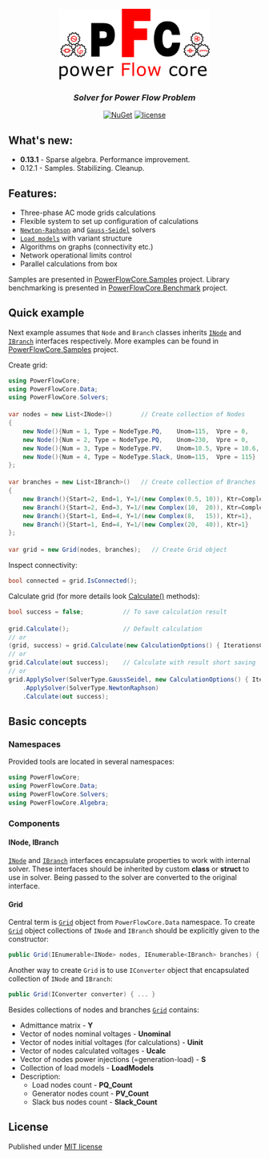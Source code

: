 
<p align="center"><img src="content/main.png" alt="alt text" width="300" height="141"/></p>
<h3 align="center"><i><b>Solver for Power Flow Problem</b></i></h3>
<div align="center">
    
  <a href=""> [![NuGet](https://img.shields.io/nuget/v/PowerFlowCore)](https://www.nuget.org/packages/PowerFlowCore) </a>
  <a href=""> [![license](https://img.shields.io/github/license/ealux/PowerFlowCore)](https://github.com/ealux/PowerFlowCore/blob/dev/LICENSE.md) </a>

</div>

## What's new:

* **0.13.1** - Sparse algebra. Performance improvement.
* 0.12.1 - Samples. Stabilizing. Cleanup.

## Features:
* Three-phase AC mode grids calculations
* Flexible system to set up configuration of calculations
* [`Newton-Raphson`](https://github.com/ealux/PowerFlowCore/blob/master/PowerFlowCore/Solvers/SolverNR.cs) and [`Gauss-Seidel`](https://github.com/ealux/PowerFlowCore/blob/master/PowerFlowCore/Solvers/SolverGS.cs) solvers
* [`Load models`](https://github.com/ealux/PowerFlowCore/tree/master/PowerFlowCore/Data/LoadModels/Models) with variant structure
* Algorithms on graphs (connectivity etc.)
* Network operational limits control
* Parallel calculations from box 

Samples are presented in [PowerFlowCore.Samples](https://github.com/ealux/PowerFlowCore/tree/master/PowerFlowCore.Samples) project. Library benchmarking is presented in [PowerFlowCore.Benchmark](https://github.com/ealux/PowerFlowCore/tree/master/PowerFlowCore.Benchmark) project.

## Quick example

Next example assumes that `Node` and `Branch` classes inherits [`INode`](https://github.com/ealux/PowerFlowCore/blob/master/PowerFlowCore/Data/GridElements/INode.cs) and [`IBranch`](https://github.com/ealux/PowerFlowCore/blob/master/PowerFlowCore/Data/GridElements/IBranch.cs) interfaces respectively. 
More examples can be found in [PowerFlowCore.Samples](https://github.com/ealux/PowerFlowCore/tree/master/PowerFlowCore.Samples) project.

Create grid:
```csharp
using PowerFlowCore;
using PowerFlowCore.Data;
using PowerFlowCore.Solvers;

var nodes = new List<INode>()        // Create collection of Nodes
{
    new Node(){Num = 1, Type = NodeType.PQ,    Unom=115,  Vpre = 0,     S_load = new Complex(10, 15)},
    new Node(){Num = 2, Type = NodeType.PQ,    Unom=230,  Vpre = 0,     S_load = new Complex(10, 40)},
    new Node(){Num = 3, Type = NodeType.PV,    Unom=10.5, Vpre = 10.6,  S_load = new Complex(10, 25),   S_gen = new Complex(50, 0), Q_min=-15, Q_max=60},
    new Node(){Num = 4, Type = NodeType.Slack, Unom=115,  Vpre = 115}
};

var branches = new List<IBranch>()   // Create collection of Branches
{
    new Branch(){Start=2, End=1, Y=1/(new Complex(0.5, 10)), Ktr=Complex.FromPolarCoordinates(0.495,    15 * Math.PI/180), Ysh = new Complex(0, -55.06e-6)},
    new Branch(){Start=2, End=3, Y=1/(new Complex(10,  20)), Ktr=Complex.FromPolarCoordinates(0.045652, 0 * Math.PI/180), Ysh = new Complex(0, 0)},
    new Branch(){Start=1, End=4, Y=1/(new Complex(8,   15)), Ktr=1},
    new Branch(){Start=1, End=4, Y=1/(new Complex(20,  40)), Ktr=1}
};

var grid = new Grid(nodes, branches);   // Create Grid object
```

Inspect connectivity:

```csharp
bool connected = grid.IsConnected();
```

Calculate grid (for more details look [Calculate()](https://github.com/ealux/PowerFlowCore/blob/master/PowerFlowCore/Engine/Engine.cs) methods):

```csharp
bool success = false;           // To save calculation result

grid.Calculate();               // Default calculation
// or
(grid, success) = grid.Calculate(new CalculationOptions() { IterationsCount = 5 }});        // Calculation with options and saving results
// or
grid.Calculate(out success);    // Calculate with result short saving 
// or
grid.ApplySolver(SolverType.GaussSeidel, new CalculationOptions() { IterationsCount = 3 })  // Apply multiple solvers
    .ApplySolver(SolverType.NewtonRaphson)
    .Calculate(out success);
```

## Basic concepts

### Namespaces
Provided tools are located in several namespaces:

```csharp
using PowerFlowCore;
using PowerFlowCore.Data;
using PowerFlowCore.Solvers;
using PowerFlowCore.Algebra;
```
### Components

#### INode, IBranch

[`INode`](https://github.com/ealux/PowerFlowCore/blob/master/PowerFlowCore/Data/GridElements/INode.cs) and [`IBranch`](https://github.com/ealux/PowerFlowCore/blob/master/PowerFlowCore/Data/GridElements/IBranch.cs) interfaces encapsulate properties to work with internal solver. These interfaces should be inherited by custom **class** or **struct** to use in solver. Being passed to the solver are converted to the original interface.

#### Grid

Central term is [`Grid`](https://github.com/ealux/PowerFlowCore/blob/master/PowerFlowCore/Data/Grid.cs) object from `PowerFlowCore.Data` namespace. 
To create [`Grid`](https://github.com/ealux/PowerFlowCore/blob/master/PowerFlowCore/Data/Grid.cs) object collections of `INode` and `IBranch` should be explicitly given to the constructor:

```csharp
public Grid(IEnumerable<INode> nodes, IEnumerable<IBranch> branches) { ... }
```

Another way to create `Grid` is to use `IConverter` object that encapsulated collection of `INode` and `IBranch`:

```csharp
public Grid(IConverter converter) { ... }
```

Besides collections of nodes and branches [`Grid`](https://github.com/ealux/PowerFlowCore/blob/master/PowerFlowCore/Data/Grid.cs) contains:
* Admittance matrix - **Y**
* Vector of nodes nominal voltages - **Unominal**
* Vector of nodes initial voltages (for calculations) - **Uinit**
* Vector of nodes calculated voltages - **Ucalc**
* Vector of nodes power injections (=generation-load) - **S**
* Collection of load models - **LoadModels**
* Description:
  * Load nodes count - **PQ_Count** 
  * Generator nodes count - **PV_Count** 
  * Slack bus nodes count - **Slack_Count** 


## License

Published under [MIT license](https://github.com/ealux/PowerFlowCore/blob/master/LICENSE.md)
